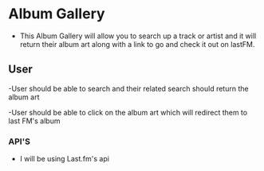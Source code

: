 # Album Gallery
- This Album Gallery will allow you to search up a track or artist and it will return their album art along with a link to go and check it out on lastFM.


## User


-User should be able to search and their related search should return the album art

-User should be able to click on the album art which will redirect them to last FM's album

### API'S

- I will be using Last.fm's api
